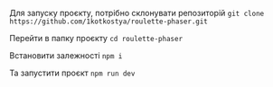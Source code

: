 Для запуску проєкту, потрібно склонувати репозиторій `git clone https://github.com/1kotkostya/roulette-phaser.git`

Перейти в папку проєкту `cd roulette-phaser`

Встановити залежності `npm i`


Та запустити проєкт `npm run dev`
